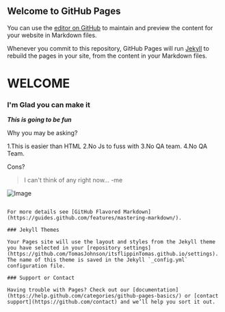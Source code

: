 ## Welcome to GitHub Pages

You can use the [editor on GitHub](https://github.com/TomasJohnson/itsflippinTomas.github.io/edit/master/index.md) to maintain and preview the content for your website in Markdown files.

Whenever you commit to this repository, GitHub Pages will run [Jekyll](https://jekyllrb.com/) to rebuild the pages in your site, from the content in your Markdown files.

# WELCOME
### I'm Glad you can make it

***This is going to be fun***

Why you may be asking?

1.This is easier than HTML
2.No Js to fuss with
3.No QA team.
4.No QA Team.

Cons?
>I can't think of any right now...
-me

![Image](https://d.wattpad.com/story_parts/447125120/images/14d544b1044271b3429268876396.jpg)
```

For more details see [GitHub Flavored Markdown](https://guides.github.com/features/mastering-markdown/).

### Jekyll Themes

Your Pages site will use the layout and styles from the Jekyll theme you have selected in your [repository settings](https://github.com/TomasJohnson/itsflippinTomas.github.io/settings). The name of this theme is saved in the Jekyll `_config.yml` configuration file.

### Support or Contact

Having trouble with Pages? Check out our [documentation](https://help.github.com/categories/github-pages-basics/) or [contact support](https://github.com/contact) and we’ll help you sort it out.
